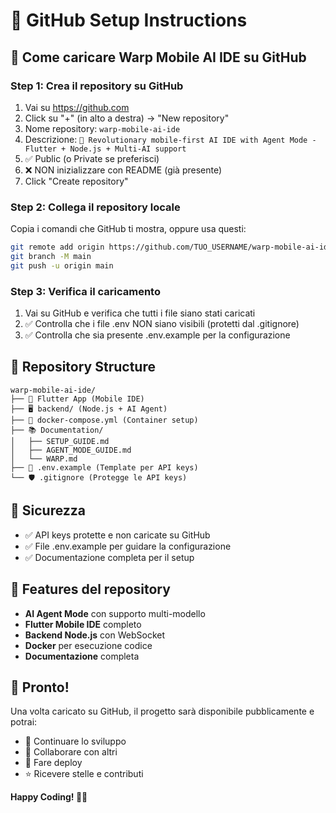 # 🐙 GitHub Setup Instructions

## 🚀 Come caricare Warp Mobile AI IDE su GitHub

### **Step 1: Crea il repository su GitHub**
1. Vai su https://github.com
2. Click su "+" (in alto a destra) → "New repository"
3. Nome repository: `warp-mobile-ai-ide`
4. Descrizione: `🤖 Revolutionary mobile-first AI IDE with Agent Mode - Flutter + Node.js + Multi-AI support`
5. ✅ Public (o Private se preferisci)
6. ❌ NON inizializzare con README (già presente)
7. Click "Create repository"

### **Step 2: Collega il repository locale**
Copia i comandi che GitHub ti mostra, oppure usa questi:

```bash
git remote add origin https://github.com/TUO_USERNAME/warp-mobile-ai-ide.git
git branch -M main
git push -u origin main
```

### **Step 3: Verifica il caricamento**
1. Vai su GitHub e verifica che tutti i file siano stati caricati
2. ✅ Controlla che i file .env NON siano visibili (protetti dal .gitignore)
3. ✅ Controlla che sia presente .env.example per la configurazione

## 🎯 Repository Structure
```
warp-mobile-ai-ide/
├── 📱 Flutter App (Mobile IDE)
├── 🖥️ backend/ (Node.js + AI Agent)
├── 🐳 docker-compose.yml (Container setup)
├── 📚 Documentation/
│   ├── SETUP_GUIDE.md
│   ├── AGENT_MODE_GUIDE.md
│   └── WARP.md
├── 🔧 .env.example (Template per API keys)
└── 🛡️ .gitignore (Protegge le API keys)
```

## 🔐 Sicurezza
- ✅ API keys protette e non caricate su GitHub
- ✅ File .env.example per guidare la configurazione
- ✅ Documentazione completa per il setup

## 🚀 Features del repository
- **AI Agent Mode** con supporto multi-modello
- **Flutter Mobile IDE** completo
- **Backend Node.js** con WebSocket
- **Docker** per esecuzione codice
- **Documentazione** completa

## 🎉 Pronto!
Una volta caricato su GitHub, il progetto sarà disponibile pubblicamente e potrai:
- 🔄 Continuare lo sviluppo
- 👥 Collaborare con altri
- 🚀 Fare deploy
- ⭐ Ricevere stelle e contributi

**Happy Coding! 🤖✨**